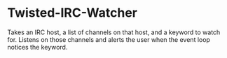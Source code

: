 Twisted-IRC-Watcher
===================

Takes an IRC host, a list of channels on that host, and a keyword to watch for. Listens on those channels and alerts the user when the event loop notices the keyword.